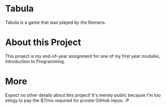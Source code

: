 # Tabula
Tabula is a game that was played by the Romans.

# About this Project
This project is my end-of-year assignment for one of my first year modules, Introduction to Programming.

# More
Expect no other details about this project! It's merely public because I'm too stingy to pay the $7/mo required for private GitHub repos. :P
